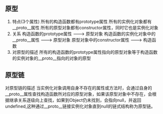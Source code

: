## 原型
1. 特点(3个属性)
   所有的构造函数都有prototype属性
   所有的实例化对象都有__proto__属性
   所有的原型对象都有constructor属性，同时它也是实例化对象
2. 关系
   构造函数的prototype属性 ---> 原型对象
   构造函数的实例化对象中的__proto__属性 ---> 原型对象
   原型对象中的constructor属性 ---> 构造函数
3. 对原型的描述
   所有的构造函数的prototype属性指向的原型对象等于构造函数的实例对象的__proto__指向的对象的原型

## 原型链
对原型链的描述
    当实例化对象调用自身不存在的属性或方法时，会通过自身的__proto__属性查找构造函数所对应的原型对象，如果该原型对象中不存在，会根据继承关系逐级向上查找，如果到Object仍未找到，会指向null，并返回undefined,这种通过__proto__链接实例化对象直到null的链式结构称为原型链。